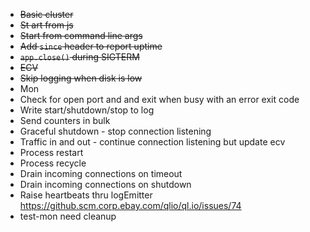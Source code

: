 * <del>Basic cluster</del>
* <del>St art from js</del>
* <del>Start from command line args</del>
* <del>Add `since` header to report uptime</del>
* <del>`app.close()` during SIGTERM</del>
* <del>ECV</del>
* <del>Skip logging when disk is low</del>
* Mon
* Check for open port and and exit when busy with an error exit code
* Write start/shutdown/stop to log
* Send counters in bulk
* Graceful shutdown - stop connection listening
* Traffic in and out - continue connection listening but update ecv
* Process restart
* Process recycle
* Drain incoming connections on timeout
* Drain incoming connections on shutdown
* Raise heartbeats thru logEmitter https://github.scm.corp.ebay.com/qlio/ql.io/issues/74
* test-mon need cleanup